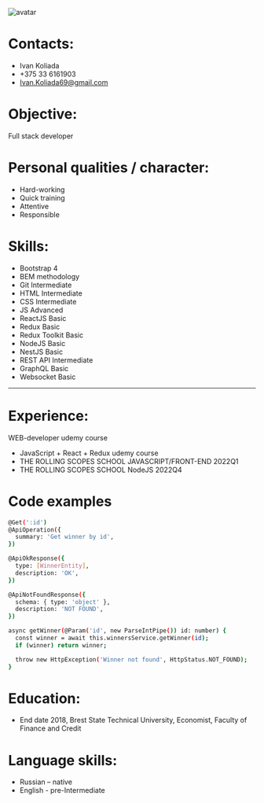 ![avatar](https://i.ibb.co/Fmxfq0W/photo2020.jpg "Иван Коляда")

# Contacts:

- Ivan Koliada
- +375 33 6161903
- [Ivan.Koliada69@gmail.com](mailto:Ivan.Koliada69@gmail.com)

# Objective:

Full stack developer

# Personal qualities / character:

- Hard-working
- Quick training
- Attentive
- Responsible

# Skills:

- Bootstrap 4
- BEM methodology
- Git Intermediate
- HTML Intermediate
- CSS Intermediate
- JS Advanced
- ReactJS Basic
- Redux Basic
- Redux Toolkit Basic
- NodeJS Basic
- NestJS Basic
- REST API Intermediate
- GraphQL Basic
- Websocket Basic
***
# Experience:

WEB-developer udemy course
- JavaScript + React + Redux udemy course
- THE ROLLING SCOPES SCHOOL JAVASCRIPT/FRONT-END 2022Q1
- THE ROLLING SCOPES SCHOOL NodeJS 2022Q4
# Code examples 
```sh
@Get(':id')
@ApiOperation({
  summary: 'Get winner by id',
})

@ApiOkResponse({
  type: [WinnerEntity],
  description: 'OK',
})

@ApiNotFoundResponse({
  schema: { type: 'object' },
  description: 'NOT FOUND',
})

async getWinner(@Param('id', new ParseIntPipe()) id: number) {
  const winner = await this.winnersService.getWinner(id);
  if (winner) return winner;

  throw new HttpException('Winner not found', HttpStatus.NOT_FOUND);
}
```    
# Education:

- End date 2018, Brest State Technical University, Economist, Faculty of Finance and Credit
# Language skills:

- Russian – native
- English - pre-Intermediate